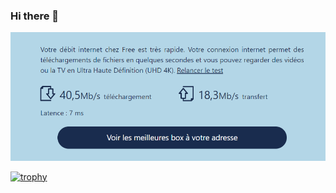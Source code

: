 ### Hi there 👋


 ![Cover](https://github.com/BodartFlorian/BodartFlorian/blob/main/img/Capture.PNG)
 
 [![trophy](https://github-profile-trophy.vercel.app/?username=BodartFlorian&theme=matrix&rank=-C)](https://github.com/BodartFlorian/github-profile-trophy)
<!--
Here are some ideas to get you started:


- 🔭 I’m currently working on ...
- 🌱 I’m currently learning ...
- 👯 I’m looking to collaborate on ...
- 🤔 I’m looking for help with ...
- 💬 Ask me about ...
- 📫 How to reach me: ...
- 😄 Pronouns: ...
- ⚡ Fun fact: ...
-->
